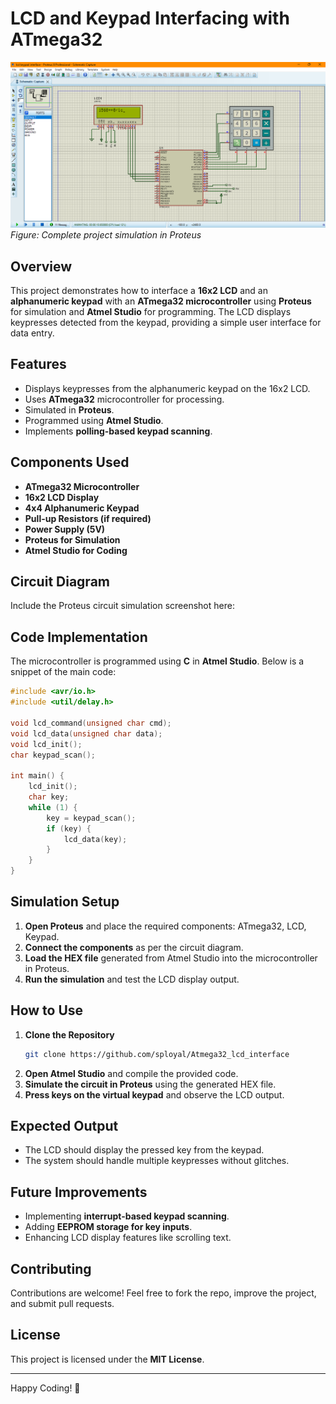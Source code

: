 # LCD and Keypad Interfacing with ATmega32

![Project Simulation](images/image1.png)  
*Figure: Complete project simulation in Proteus*

## Overview
This project demonstrates how to interface a **16x2 LCD** and an **alphanumeric keypad** with an **ATmega32 microcontroller** using **Proteus** for simulation and **Atmel Studio** for programming. The LCD displays keypresses detected from the keypad, providing a simple user interface for data entry.

## Features
- Displays keypresses from the alphanumeric keypad on the 16x2 LCD.
- Uses **ATmega32** microcontroller for processing.
- Simulated in **Proteus**.
- Programmed using **Atmel Studio**.
- Implements **polling-based keypad scanning**.

## Components Used
- **ATmega32 Microcontroller**
- **16x2 LCD Display**
- **4x4 Alphanumeric Keypad**
- **Pull-up Resistors (if required)**
- **Power Supply (5V)**
- **Proteus for Simulation**
- **Atmel Studio for Coding**

## Circuit Diagram
Include the Proteus circuit simulation screenshot here:



## Code Implementation
The microcontroller is programmed using **C** in **Atmel Studio**. Below is a snippet of the main code:

```c
#include <avr/io.h>
#include <util/delay.h>

void lcd_command(unsigned char cmd);
void lcd_data(unsigned char data);
void lcd_init();
char keypad_scan();

int main() {
    lcd_init();
    char key;
    while (1) {
        key = keypad_scan();
        if (key) {
            lcd_data(key);
        }
    }
}
```

## Simulation Setup
1. **Open Proteus** and place the required components: ATmega32, LCD, Keypad.
2. **Connect the components** as per the circuit diagram.
3. **Load the HEX file** generated from Atmel Studio into the microcontroller in Proteus.
4. **Run the simulation** and test the LCD display output.

## How to Use
1. **Clone the Repository**
   ```sh
   git clone https://github.com/sployal/Atmega32_lcd_interface
   ```
2. **Open Atmel Studio** and compile the provided code.
3. **Simulate the circuit in Proteus** using the generated HEX file.
4. **Press keys on the virtual keypad** and observe the LCD output.

## Expected Output
- The LCD should display the pressed key from the keypad.
- The system should handle multiple keypresses without glitches.

## Future Improvements
- Implementing **interrupt-based keypad scanning**.
- Adding **EEPROM storage for key inputs**.
- Enhancing LCD display features like scrolling text.

## Contributing
Contributions are welcome! Feel free to fork the repo, improve the project, and submit pull requests.

## License
This project is licensed under the **MIT License**.

---
Happy Coding! 🚀
